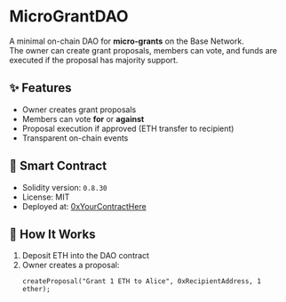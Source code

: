 # MicroGrantDAO

A minimal on-chain DAO for **micro-grants** on the Base Network.  
The owner can create grant proposals, members can vote, and funds are executed if the proposal has majority support.

## ✨ Features
- Owner creates grant proposals
- Members can vote **for** or **against**
- Proposal execution if approved (ETH transfer to recipient)
- Transparent on-chain events

## 📜 Smart Contract
- Solidity version: `0.8.30`
- License: MIT
- Deployed at: [0xYourContractHere](https://basescan.org/address/0xYourContractHere)

## 🚀 How It Works
1. Deposit ETH into the DAO contract
2. Owner creates a proposal:
   ```solidity
   createProposal("Grant 1 ETH to Alice", 0xRecipientAddress, 1 ether);
